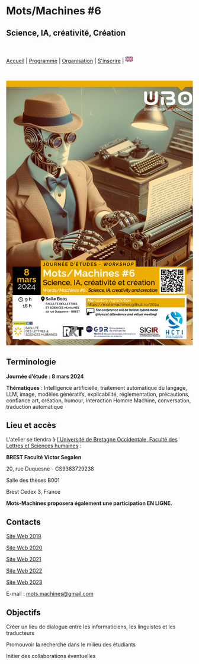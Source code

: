 # Mots/Machines #6
## Science, IA, créativité, Création
<br>

[Accueil](https://motsmachines.github.io/2024/fr) | [Programme](program) | [Organisation](orga) | [S'inscrire](registration) | [<img src="EN.png" width="20">](../en)

<br>

![MM-science, IA, créativité et création](../mots-machines.png)

## Terminologie


**Journée d’étude : 8 mars 2024**

**Thématiques** : Intelligence artificielle, traitement automatique du langage, 
LLM, image, modèles génératifs, explicabilité, réglementation, précautions, confiance
art, création, humour, Interaction Homme Machine, conversation, traduction automatique


## Lieu et accès

L'atelier se tiendra à [l'Université de Bretagne Occidentale, Faculté des Lettres et Sciences humaines](https://www.univ-brest.fr/UFR-Lettres-et-Sciences-Humaines) :

**BREST Faculté Victor Segalen**

20, rue Duquesne - CS9383729238

Salle des thèses B001

Brest Cedex 3, France

**Mots-Machines proposera également une participation EN LIGNE.**

## Contacts

[Site Web 2019](https://motsmachines.github.io/2019)

[Site Web 2020](https://motsmachines.github.io/2020)

[Site Web 2021](https://motsmachines.github.io/2021)

[Site Web 2022](https://motsmachines.github.io/2022)

[Site Web 2023](https://motsmachines.github.io/2023)

E-mail : [mots.machines@gmail.com](mailto:mots.machines@gmail.com)


## Objectifs
	
Créer un lieu de dialogue entre les informaticiens, les linguistes et les traducteurs

Promouvoir la recherche dans le milieu des étudiants

Initier des collaborations éventuelles
